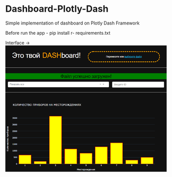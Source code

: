 # Dashboard-Plotly-Dash
Simple implementation of dashboard on Plotly Dash Framework

Before run the app - pip install r- requirements.txt

 Interface ->
![Interface](https://github.com/levadev/Dashboard-Plotly-Dash/blob/main/image.png)
